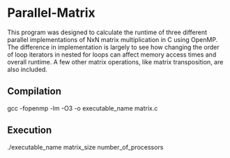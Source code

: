 # Parallel-Matrix

This program was designed to calculate the runtime of three different parallel implementations of NxN matrix multiplication in C using OpenMP. The difference in implementation is largely to see how changing the order of loop iterators in nested for loops can affect memory access times and overall runtime. A few other matrix operations, like matrix transposition, are also included.

## Compilation

gcc -fopenmp -lm -O3 -o executable_name matrix.c

## Execution

./executable_name matrix_size number_of_processors
